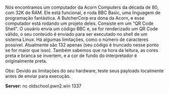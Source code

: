 
Nós encontramos um computador da Acorn Computers da década de 80, com 32K de RAM. Ele está funcional, e roda BBC Basic, uma linguagem de programação fantástica. A ButcherCorp era dona da Acorn, e esse computador está rodando um projeto deles. Consiste em um "QR Code Shell". O usuário envia um código BBC e, se for renderizado um QR Code válido, o seu conteúdo é enviado para ser executado no shell de um sistema Linux. Há algumas limitações, como o número de caracteres possível. Atualmente são 132 apenas (seu código é truncado nesse ponto se for maior que isso). Também sabemos que na hora da leitura, as cores preta e branca se invertem, e a cor de fundo do interpretador é originalmente preta.

Obs: Devido as limitações do seu hardware, teste seus payloads localmente antes de enviar para execução.

**Server:** nc oldschool.pwn2.win 1337
